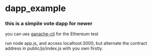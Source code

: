 # dapp_example
### this is a simpile vote dapp for newer

you can ues [ganache-cli](https://github.com/trufflesuite/ganache-cli) for the Ethereum test

run node app.js, and access localhost:3000, but alternate  the contract address in public/js/index.js with you own firstly.

 

